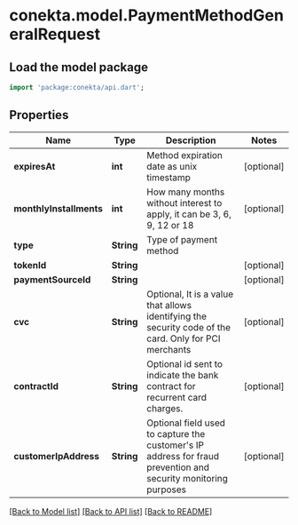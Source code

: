 # conekta.model.PaymentMethodGeneralRequest

## Load the model package
```dart
import 'package:conekta/api.dart';
```

## Properties
Name | Type | Description | Notes
------------ | ------------- | ------------- | -------------
**expiresAt** | **int** | Method expiration date as unix timestamp | [optional] 
**monthlyInstallments** | **int** | How many months without interest to apply, it can be 3, 6, 9, 12 or 18 | [optional] 
**type** | **String** | Type of payment method | 
**tokenId** | **String** |  | [optional] 
**paymentSourceId** | **String** |  | [optional] 
**cvc** | **String** | Optional, It is a value that allows identifying the security code of the card. Only for PCI merchants | [optional] 
**contractId** | **String** | Optional id sent to indicate the bank contract for recurrent card charges. | [optional] 
**customerIpAddress** | **String** | Optional field used to capture the customer's IP address for fraud prevention and security monitoring purposes | [optional] 

[[Back to Model list]](../README.md#documentation-for-models) [[Back to API list]](../README.md#documentation-for-api-endpoints) [[Back to README]](../README.md)


